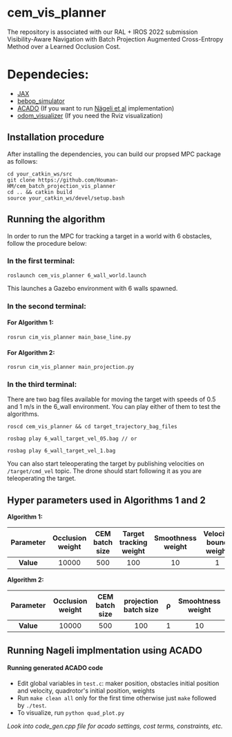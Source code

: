 # cem_vis_planner
The repository is associated with our RAL + IROS 2022 submission Visibility-Aware Navigation with Batch Projection Augmented Cross-Entropy Method over a Learned Occlusion Cost.

# Dependecies:

* [JAX](https://github.com/google/jax)
* [bebop_simulator](https://github.com/Houman-HM/bebop_simulator/tree/bebop_hokuyo)
* [ACADO](https://acado.github.io/index.html) (If you want to run [Nägeli et al](https://ieeexplore.ieee.org/document/7847361) implementation)
* [odom_visualizer](https://github.com/HKUST-Aerial-Robotics/plan_utils/tree/master/odom_visualization) (If you need the Rviz visualization)

## Installation procedure
After installing the dependencies, you can build our propsed MPC package as follows:
``` 
cd your_catkin_ws/src
git clone https://github.com/Houman-HM/cem_batch_projection_vis_planner
cd .. && catkin build
source your_catkin_ws/devel/setup.bash
```
## Running the algorithm

In order to run the MPC for tracking a target in a world with 6 obstacles, follow the procedure below:

### In the first terminal:
```
roslaunch cem_vis_planner 6_wall_world.launch
```

This launches a Gazebo environment with 6 walls spawned.
### In the second terminal:

#### For Algorithm 1:

```
rosrun cim_vis_planner main_base_line.py
```
#### For Algorithm 2:
```
rosrun cim_vis_planner main_projection.py
```

### In the third terminal:

There are two bag files available for moving the target with speeds of 0.5 and 1 m/s in the 6_wall environment. You can play either of them to test the algorithms.

```
roscd cem_vis_planner && cd target_trajectory_bag_files

rosbag play 6_wall_target_vel_05.bag // or

rosbag play 6_wall_target_vel_1.bag
```
You can also start teleoperating the target by publishing velocities on ``` /target/cmd_vel ``` topic. The drone should start following it as you are teleoperating the target.

## Hyper parameters used in Algorithms 1 and 2

**Algorithm 1:**

| **Parameter**  | Occlusion weight | CEM batch size| Target tracking weight| Smoothness weight| Velocity bound weight| Acceleration bound weight|
| :----: | :----: | :----:  | :----:  | :----:  | :----:  | :----:  | 
| **Value** | 10000| 500 | 100 | 10 | 1 | 1 |

**Algorithm 2:** 

| **Parameter** | Occlusion weight | CEM batch size| projection batch size | &rho; | Smoohtness weight|
| :----: | :----: | :----:  | :----:  | :----:  | :----:|
| **Value**| 10000 | 500 | 100 | 1 | 10 |

## Running Nageli implmentation using ACADO
#### Running generated ACADO code
* Edit global variables in ```test.c```: maker position, obstacles initial position and velocity, quadrotor's initial position, weights
* Run ```make clean all``` only for the first time otherwise just ```make``` followed by ```./test```.
* To visualize, run ```python quad_plot.py```

_Look into code_gen.cpp file for acado settings, cost terms, constraints, etc._